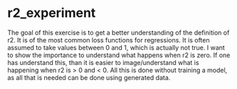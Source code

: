 # r2_experiment

The goal of this exercise is to get a better understanding of the definition of r2. It is of the most common loss functions for regressions. It is often assumed to take values between 0 and 1, which is actually not true. I want to show the importance to understand what happens when r2 is zero. If one has understand this, than it is easier to image/understand what is happening when r2 is > 0 and < 0. All this is done without training a model, as all that is needed can be done using generated data.
